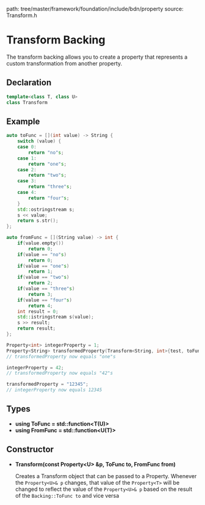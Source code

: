path: tree/master/framework/foundation/include/bdn/property
source: Transform.h

# Transform Backing

The transform backing allows you to create a property that represents a custom transformation from another property.

## Declaration

```C++
template<class T, class U>
class Transform
```

## Example

```c++
auto toFunc = [](int value) -> String {
    switch (value) {
    case 0:
        return "no"s;
    case 1:
        return "one"s;
    case 2:
        return "two"s;
    case 3:
        return "three"s;
    case 4:
        return "four"s;
    }
    std::ostringstream s;
    s << value;
    return s.str();
};

auto fromFunc = [](String value) -> int {
	if(value.empty())
		return 0;
	if(value == "no"s)
		return 0;
	if(value == "one"s)
		return 1;
	if(value == "two"s)
		return 2;
	if(value == "three"s)
		return 3;
	if(value == "four"s)
		return 4;
	int result = 0;
	std::istringstream s(value);
	s >> result;
	return result;
};

Property<int> integerProperty = 1;
Property<String> transformedProperty(Transform<String, int>{test, toFunc, fromFunc});
// transformedProperty now equals "one"s

integerProperty = 42;
// transformedProperty now equals "42"s

transformedProperty = "12345";
// integerProperty now equals 12345
```

## Types

* **using ToFunc = std::function<T(U)\>**
* **using FromFunc = std::function<U(T)\>**

## Constructor

* **Transform(const Property<U\> &p, ToFunc to, FromFunc from)**

	Creates a Transform object that can be passed to a Property<T>.
	Whenever the `Property<U>& p` changes, that value of the `Property<T>` will be changed to reflect 
	the value of the `Property<U>& p` based on the result of the `Backing::ToFunc to` and vice versa